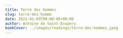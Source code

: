 ```yaml
---
title: Terre des hommes
slug: terre-des-homme
date: 2021-01-03T00:00:00+00:00
author: Antoine de Saint-Exupery
bookCover: ../images/readings/terre-des-hommes.jpeg
---
```

